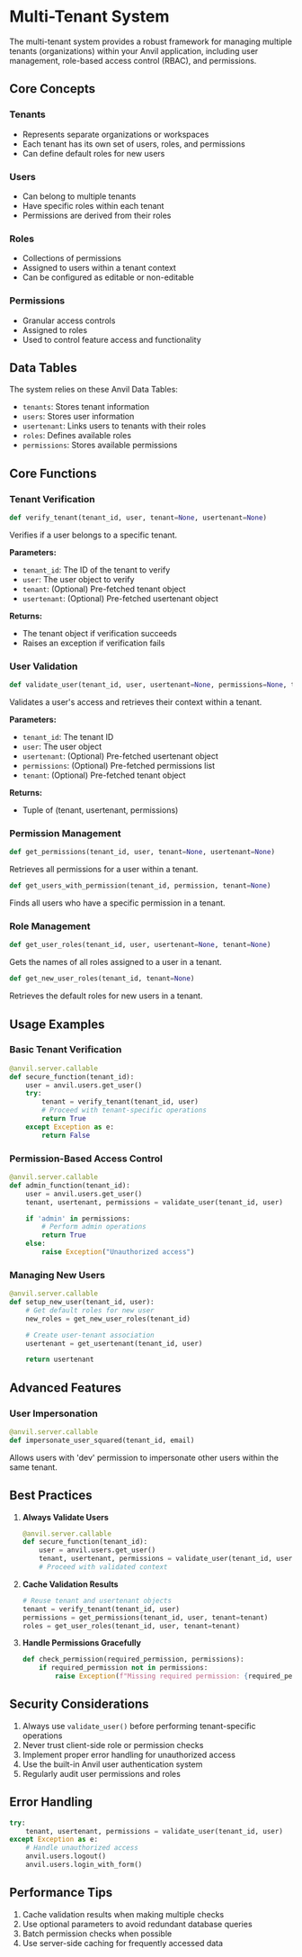 # Multi-Tenant System

The multi-tenant system provides a robust framework for managing multiple tenants (organizations) within your Anvil application, including user management, role-based access control (RBAC), and permissions.

## Core Concepts

### Tenants
- Represents separate organizations or workspaces
- Each tenant has its own set of users, roles, and permissions
- Can define default roles for new users

### Users
- Can belong to multiple tenants
- Have specific roles within each tenant
- Permissions are derived from their roles

### Roles
- Collections of permissions
- Assigned to users within a tenant context
- Can be configured as editable or non-editable

### Permissions
- Granular access controls
- Assigned to roles
- Used to control feature access and functionality

## Data Tables

The system relies on these Anvil Data Tables:

- `tenants`: Stores tenant information
- `users`: Stores user information
- `usertenant`: Links users to tenants with their roles
- `roles`: Defines available roles
- `permissions`: Stores available permissions

## Core Functions

### Tenant Verification

```python
def verify_tenant(tenant_id, user, tenant=None, usertenant=None)
```
Verifies if a user belongs to a specific tenant.

**Parameters:**

- `tenant_id`: The ID of the tenant to verify
- `user`: The user object to verify
- `tenant`: (Optional) Pre-fetched tenant object
- `usertenant`: (Optional) Pre-fetched usertenant object

**Returns:**

- The tenant object if verification succeeds
- Raises an exception if verification fails

### User Validation

```python
def validate_user(tenant_id, user, usertenant=None, permissions=None, tenant=None)
```
Validates a user's access and retrieves their context within a tenant.

**Parameters:**

- `tenant_id`: The tenant ID
- `user`: The user object
- `usertenant`: (Optional) Pre-fetched usertenant object
- `permissions`: (Optional) Pre-fetched permissions list
- `tenant`: (Optional) Pre-fetched tenant object

**Returns:**

- Tuple of (tenant, usertenant, permissions)

### Permission Management

```python
def get_permissions(tenant_id, user, tenant=None, usertenant=None)
```
Retrieves all permissions for a user within a tenant.

```python
def get_users_with_permission(tenant_id, permission, tenant=None)
```
Finds all users who have a specific permission in a tenant.

### Role Management

```python
def get_user_roles(tenant_id, user, usertenant=None, tenant=None)
```
Gets the names of all roles assigned to a user in a tenant.

```python
def get_new_user_roles(tenant_id, tenant=None)
```
Retrieves the default roles for new users in a tenant.

## Usage Examples

### Basic Tenant Verification
```python
@anvil.server.callable
def secure_function(tenant_id):
    user = anvil.users.get_user()
    try:
        tenant = verify_tenant(tenant_id, user)
        # Proceed with tenant-specific operations
        return True
    except Exception as e:
        return False
```

### Permission-Based Access Control
```python
@anvil.server.callable
def admin_function(tenant_id):
    user = anvil.users.get_user()
    tenant, usertenant, permissions = validate_user(tenant_id, user)

    if 'admin' in permissions:
        # Perform admin operations
        return True
    else:
        raise Exception("Unauthorized access")
```

### Managing New Users
```python
@anvil.server.callable
def setup_new_user(tenant_id, user):
    # Get default roles for new user
    new_roles = get_new_user_roles(tenant_id)

    # Create user-tenant association
    usertenant = get_usertenant(tenant_id, user)

    return usertenant
```

## Advanced Features

### User Impersonation
```python
@anvil.server.callable
def impersonate_user_squared(tenant_id, email)
```
Allows users with 'dev' permission to impersonate other users within the same tenant.

## Best Practices

1. **Always Validate Users**
   ```python
   @anvil.server.callable
   def secure_function(tenant_id):
       user = anvil.users.get_user()
       tenant, usertenant, permissions = validate_user(tenant_id, user)
       # Proceed with validated context
   ```

2. **Cache Validation Results**
   ```python
   # Reuse tenant and usertenant objects
   tenant = verify_tenant(tenant_id, user)
   permissions = get_permissions(tenant_id, user, tenant=tenant)
   roles = get_user_roles(tenant_id, user, tenant=tenant)
   ```

3. **Handle Permissions Gracefully**
   ```python
   def check_permission(required_permission, permissions):
       if required_permission not in permissions:
           raise Exception(f"Missing required permission: {required_permission}")
   ```

## Security Considerations

1. Always use `validate_user()` before performing tenant-specific operations
2. Never trust client-side role or permission checks
3. Implement proper error handling for unauthorized access
4. Use the built-in Anvil user authentication system
5. Regularly audit user permissions and roles

## Error Handling

```python
try:
    tenant, usertenant, permissions = validate_user(tenant_id, user)
except Exception as e:
    # Handle unauthorized access
    anvil.users.logout()
    anvil.users.login_with_form()
```

## Performance Tips

1. Cache validation results when making multiple checks
2. Use optional parameters to avoid redundant database queries
3. Batch permission checks when possible
4. Use server-side caching for frequently accessed data
